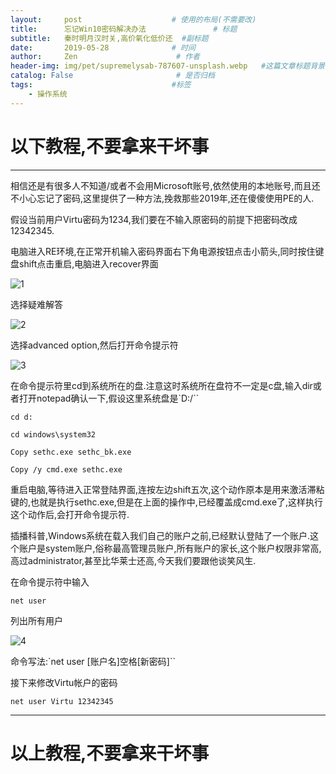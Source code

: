 ```yaml
---
layout:     post                    # 使用的布局(不需要改)
title:      忘记Win10密码解决办法               # 标题
subtitle:   秦时明月汉时关,高价氧化低价还  #副标题
date:       2019-05-28              # 时间
author:     Zen                      # 作者
header-img: img/pet/supremelysab-787607-unsplash.webp   #这篇文章标题背景图片
catalog: False                       # 是否归档
tags:                               #标签
    - 操作系统
---
```


# 以下教程,不要拿来干坏事
----
相信还是有很多人不知道/或者不会用Microsoft账号,依然使用的本地账号,而且还不小心忘记了密码,这里提供了一种方法,挽救那些2019年,还在傻傻使用PE的人.

假设当前用户Virtu密码为1234,我们要在不输入原密码的前提下把密码改成12342345.

电脑进入RE环境,在正常开机输入密码界面右下角电源按钮点击小箭头,同时按住键盘shift点击重启,电脑进入recover界面

![1](https://raw.githubusercontent.com/zhangyiming748/zhangyiming748.github.io/master/img/Windows10passwd/1.webp)

选择疑难解答

![2](https://raw.githubusercontent.com/zhangyiming748/zhangyiming748.github.io/master/img/Windows10passwd/2.webp)

选择advanced option,然后打开命令提示符

![3](https://raw.githubusercontent.com/zhangyiming748/zhangyiming748.github.io/master/img/Windows10passwd/3.webp)

在命令提示符里cd到系统所在的盘.注意这时系统所在盘符不一定是c盘,输入dir或者打开notepad确认一下,假设这里系统盘是`D:/``

`cd d:`

`cd windows\system32`

`Copy sethc.exe sethc_bk.exe`

`Copy /y cmd.exe sethc.exe`

重启电脑,等待进入正常登陆界面,连按左边shift五次,这个动作原本是用来激活滞粘键的,也就是执行sethc.exe,但是在上面的操作中,已经覆盖成cmd.exe了,这样执行这个动作后,会打开命令提示符.

插播科普,Windows系统在载入我们自己的账户之前,已经默认登陆了一个账户.这个账户是system账户,俗称最高管理员账户,所有账户的家长,这个账户权限非常高,高过administrator,甚至比华莱士还高,今天我们要跟他谈笑风生.

在命令提示符中输入

`net user`

列出所有用户

![4](https://raw.githubusercontent.com/zhangyiming748/zhangyiming748.github.io/master/img/Windows10passwd/4.webp)

命令写法:`net user [账户名]空格[新密码]``

接下来修改Virtu帐户的密码

`net user Virtu 12342345`

----
# 以上教程,不要拿来干坏事
